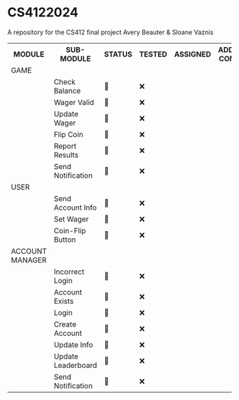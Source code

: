 # CS4122024
A repository for the CS412 final project 
Avery Beauter & Sloane Vaznis
<br>
<table>
  <tr>
    <th>MODULE</th>
    <th>SUB-MODULE</th>
    <th>STATUS</th>
    <th>TESTED</th>
    <th>ASSIGNED</th>
    <th>ADDITIONAL COMMENTS</th>
  </tr>
  <tr>
    <td>GAME</td>
    <td></td>
    <td></td>
    <td></td>
    <td></td>
    <td></td>
  </tr>
  <tr>
    <td></td>
    <td>Check Balance</td>
    <td>🚫</td>
    <td>❌</td>
    <td></td>
    <td></td>
  </tr>
  <tr>
    <td></td>
    <td>Wager Valid</td>
    <td>🚫</td>
    <td>❌</td>
    <td></td>
    <td></td>
  </tr>
  <tr>
    <td></td>
    <td>Update Wager</td>
    <td>🚫</td>
    <td>❌</td>
    <td></td>
    <td></td>
  </tr>
  <tr>
    <td></td>
    <td>Flip Coin</td>
    <td>🚫</td>
    <td>❌</td>
    <td></td>
    <td></td>
  </tr>
  <tr>
    <td></td>
    <td>Report Results</td>
    <td>🚫</td>
    <td>❌</td>
    <td></td>
    <td></td>
  </tr>
  <tr>
    <td></td>
    <td>Send Notification</td>
    <td>🚫</td>
    <td>❌</td>
    <td></td>
    <td></td>
  </tr>
  <tr>
    <tr>
      <td>USER</td>
      <td></td>
      <td></td>
      <td></td>
      <td></td>
      <td></td>
    </tr>
  <tr>
    <td></td>
    <td>Send Account Info</td>
    <td>🚧</td>
    <td>❌</td>
    <td></td>
    <td></td>
  </tr>
  <tr>
    <td></td>
    <td>Set Wager</td>
    <td>🚫</td>
    <td>❌</td>
    <td></td>
    <td></td>
  </tr>
  <tr>
    <td></td>
    <td>Coin-Flip Button</td>
    <td>🚧</td>
    <td>❌</td>
    <td></td>
    <td></td>
  </tr>
  <tr>
    <td>ACCOUNT MANAGER</td>
    <td></td>
    <td></td>
    <td></td>
    <td></td>
    <td></td>
  </tr>
  <tr>
    <td></td>
    <td>Incorrect Login</td>
    <td>🚧</td>
    <td>❌</td>
    <td></td>
    <td></td>
  </tr>
  <tr>
    <td></td>
    <td>Account Exists</td>
    <td>🚧</td>
    <td>❌</td>
    <td></td>
    <td></td>
  </tr>
  <tr>
    <td></td>
    <td>Login</td>
    <td>🚧</td>
    <td>❌</td>
    <td></td>
    <td></td>
  </tr>
  <tr>
    <td></td>
    <td>Create Account</td>
    <td>🚧</td>
    <td>❌</td>
    <td></td>
    <td></td>
  </tr>
  <tr>
    <td></td>
    <td>Update Info</td>
    <td>🚧</td>
    <td>❌</td>
    <td></td>
    <td></td>
  </tr>
  <tr>
    <td></td>
    <td>Update Leaderboard</td>
    <td>🚧</td>
    <td>❌</td>
    <td></td>
    <td></td>
  </tr>
  <tr>
    <td></td>
    <td>Send Notification</td>
    <td>🚧</td>
    <td>❌</td>
    <td></td>
    <td></td>
  </tr>
</table>
